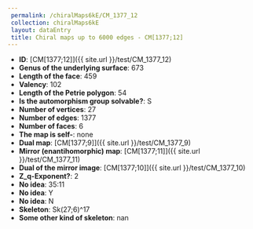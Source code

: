 ```yaml
--- 
 permalink: /chiralMaps6kE/CM_1377_12 
 collection: chiralMaps6kE
 layout: dataEntry
 title: Chiral maps up to 6000 edges - CM[1377;12]
---
```


- **ID**: [CM[1377;12]]({{ site.url }}/test/CM_1377_12)
- **Genus of the underlying surface**: 673
- **Length of the face**: 459
- **Valency**: 102
- **Length of the Petrie polygon**: 54
- **Is the automorphism group solvable?**: S
- **Number of vertices**: 27
- **Number of edges**: 1377
- **Number of faces**: 6
- **The map is self-**: none
- **Dual map**: [CM[1377;9]]({{ site.url }}/test/CM_1377_9)
- **Mirror (enantihomorphic) map**: [CM[1377;11]]({{ site.url }}/test/CM_1377_11)
- **Dual of the mirror image**: [CM[1377;10]]({{ site.url }}/test/CM_1377_10)
- **Z_q-Exponent?**: 2
- **No idea**:  35:11
- **No idea**: Y
- **No idea**: N
- **Skeleton**: Sk(27;6)^17
- **Some other kind of skeleton**: nan
